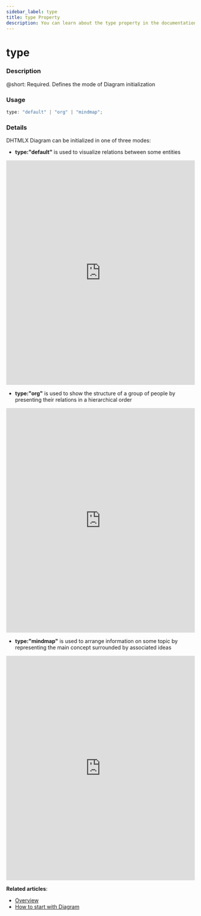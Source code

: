 ```yaml
---
sidebar_label: type
title: type Property
description: You can learn about the type property in the documentation of the DHTMLX JavaScript Diagram library. Browse developer guides and API reference, try out code examples and live demos, and download a free 30-day evaluation version of DHTMLX Diagram.
---
```


# type

### Description

@short: Required. Defines the mode of Diagram initialization

### Usage

~~~jsx
type: "default" | "org" | "mindmap";
~~~

### Details

DHTMLX Diagram can be initialized in one of three modes:

- **type:"default"** is used to visualize relations between some entities

<iframe src="https://snippet.dhtmlx.com/f3uekgjw?mode=result" frameborder="0" class="snippet_iframe" width="100%" height="600"></iframe>

- **type:"org"** is used to show the structure of a group of people by presenting their relations in a hierarchical order

<iframe src="https://snippet.dhtmlx.com/5ign6fyy?mode=js" frameborder="0" class="snippet_iframe" width="100%" height="600"></iframe>

- **type:"mindmap"** is used to arrange information on some topic by representing the main concept surrounded by associated ideas

<iframe src="https://snippet.dhtmlx.com/twd25ww1?mode=result" frameborder="0" class="snippet_iframe" width="100%" height="600"></iframe>

**Related articles**:

- [Overview](../../../)
- [How to start with Diagram](../../../guides/diagram/initialization/)
